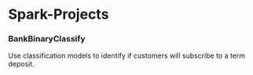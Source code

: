 # Spark-Projects

### BankBinaryClassify

Use classification models to identify if customers will subscribe to a term deposit. 

